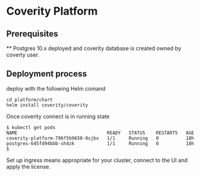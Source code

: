 # Coverity Platform


## Prerequisites

** Postgres 10.x deployed and coverity database is created owned by coverty user.

## Deployment process

deploy with the following Helm comand

```
cd platform/chart
helm install coverity/coverity
```

Once coverity connect is in running state

```
$ kubectl get pods
NAME                                 READY   STATUS    RESTARTS   AGE
coverity-platform-796f5b9658-9sjbx   1/1     Running   0          18h
postgres-645fd94bbb-sh4zk            1/1     Running   0          18h
$ 
```

Set up ingress means appropriate for your cluster, connect to the UI and apply the license.

